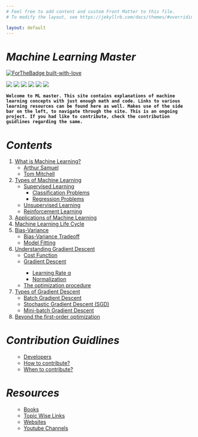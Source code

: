 ```yaml
---
# Feel free to add content and custom Front Matter to this file.
# To modify the layout, see https://jekyllrb.com/docs/themes/#overriding-theme-defaults

layout: default
---
```

# ***Machine Learning Master***
[![ForTheBadge built-with-love](http://ForTheBadge.com/images/badges/built-with-love.svg)](https://github.com/NvsYashwanth)

![](https://badgen.net/badge/Code/Python/blue?icon=https://simpleicons.org/icons/python.svg&labelColor=cyan&label)    ![](https://badgen.net/badge/Library/ScikitLearn/blue?icon=https://upload.wikimedia.org/wikipedia/commons/0/05/Scikit_learn_logo_small.svg&labelColor=cyan&label)    ![](https://badgen.net/badge/Tools/pandas/blue?icon=https://simpleicons.org/icons/pandas.svg&labelColor=cyan&label)       ![](https://badgen.net/badge/Tools/numpy/blue?icon=https://upload.wikimedia.org/wikipedia/commons/1/1a/NumPy_logo.svg&labelColor=cyan&label)        ![](https://badgen.net/badge/Tools/matplotlib/blue?icon=https://upload.wikimedia.org/wikipedia/en/5/56/Matplotlib_logo.svg&labelColor=cyan&label)    ![](https://badgen.net/badge/icon/JupyterNotebook?icon=awesome&label)

**`Welcome to ML master.
This site contains explanations of machine learning concepts with just enough math and code.
Links to various learning resources can be found here as well.
Makes use of the side bar on the left, to navigate through the site.
This is an ongoing project. If you had like to contribute, check the contribution guidlines regarding the same.`**


# ***Contents***
<ol>
 <li><a href='mlwhat/#1-what-is-machine-learning'>What is Machine Learning?</a>
  <ul>
   <li><a href='mlwhat/#arthur-samuel-1959'>Arthur Samuel</a></li>
   <li><a href='mlwhat/#tom-mitchell1997'>Tom Mitchell</a></li>
  </ul>
 </li>
 
   <li><a href='mltype/#2-types-of-machine-learning'>Types of Machine Learning</a>
   <ul>
    <li><a href='mltype/#supervised-learning'>Supervised Learning</a>
     <ul>
       <li><a href='mltype/#classification-problems'>Classification Problems</a></li>
       <li><a href='mltype/#regression-problems'>Regression Problems</a></li>
     </ul>
    </li>
    <li><a href='mltype/#unsupervised-learning'>Unsupervised Learning</a></li>
    <li><a href='mltype/#reinforcement-learning'>Reinforcement Learning</a></li>
   </ul>
 </li>

 <li><a href='mlapp/#3-applications-of-machine-learning'>Applications of Machine Learning</a></li>
  
 <li><a href='mlcycle/#4-machine-learning-life-cycle'>Machine Learning Life Cycle</a></li>
 
 <li><a href="bv/#5-bias-variance">Bias-Variance</a>
  <ul>
   <li><a href='bv/#bias-variance-trade-off'>Bias-Variance Tradeoff</a></li>
   <li><a href='bv/#model-fitting'>Model Fitting</a></li>
  </ul>
 </li>
 
  <li><a href="ugd/#6-understanding-gradient-descent">Understanding Gradient Descent</a>
  <ul>
   <li><a href='ugd/#cost-function'>Cost Function</a></li>
   <li><a href='ugd/#gradient-descent'>Gradient Descent</a></li>
     <ul>
      <li><a href='ugd/#learning-rate-α'>Learning Rate α</a></li>
      <li><a href='ugd/#normalization'>Normalization</a></li>
  </ul>
   
   <li><a href='ugd/#the-optimization-procedure'>The optimization procedure</a></li>
  </ul>
 </li>
 
 <li><a href='typesgd#7-types-of-gradient-descent'>Types of Gradient Descent</a>
   <ul>
   <li><a href='typesgd/#batch-gradient-descent'>Batch Gradient Descent</a></li>
   <li><a href='typesgd/#stochastic-gradient-descent-sgd'>Stochastic Gradient Descent (SGD)</a></li>
   <li><a href='typesgd/#mini-batch-gradient-descent'>Mini-batch Gradient Descent</a></li>
  </ul>
</li>
 
 
 <li><a href='firstorder/#8-beyond-the-first-order-optimization'>Beyond the first-order optimization</a></li>
 
</ol>

# ***Contribution Guidlines***
<ol>
  <ul>
   <li><a href="contribution/#developers">Developers</a></li>
   <li><a href="contribution/#how-to-contribute">How to contribute?</a></li>
   <li><a href="contribution/#when-to-contribute">When to contribute?</a></li>
  </ul>
</ol>

# ***Resources***
<ol>
  <ul>
   <li><a href="resources/#books">Books</a></li>
   <li><a href="resources/#topic-wise-links">Topic Wise Links</a></li>
   <li><a href="resources/#websites">Websites</a></li>
   <li><a href="resources/#youtube-channels">Youtube Channels</a></li>
  </ul>
</ol>

